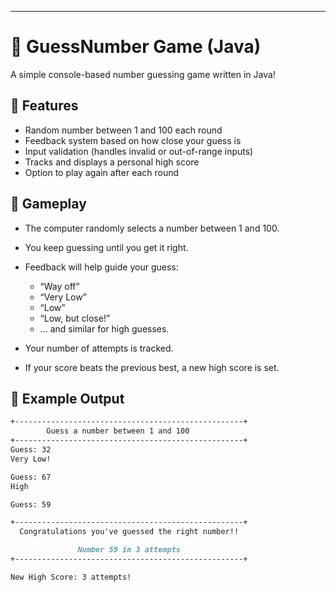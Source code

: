 ---

# 🎯 GuessNumber Game (Java)

A simple console-based number guessing game written in Java!

## 📌 Features

* Random number between 1 and 100 each round
* Feedback system based on how close your guess is
* Input validation (handles invalid or out-of-range inputs)
* Tracks and displays a personal high score
* Option to play again after each round

## 🧠 Gameplay

* The computer randomly selects a number between 1 and 100.
* You keep guessing until you get it right.
* Feedback will help guide your guess:

  * “Way off”
  * “Very Low”
  * “Low”
  * “Low, but close!”
  * ... and similar for high guesses.
* Your number of attempts is tracked.
* If your score beats the previous best, a new high score is set.

## 📄 Example Output

```markdown
+---------------------------------------------------+
        Guess a number between 1 and 100
+---------------------------------------------------+
Guess: 32
Very Low!

Guess: 67
High

Guess: 59

+---------------------------------------------------+
  Congratulations you've guessed the right number!!

               Number 59 in 3 attempts
+---------------------------------------------------+

New High Score: 3 attempts!
```
